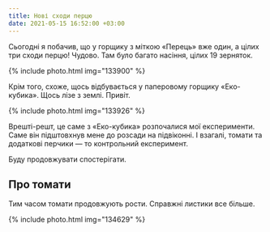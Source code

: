 ```yaml
---
title: Нові сходи перцю
date: 2021-05-15 16:52:00 +03:00
---
```


Сьогодні я побачив, що у горщику з міткою «Перець» вже один, а цілих три сходи перцю! Чудово. Там було багато насіння, цілих 19 зерняток.

{% include photo.html img="133900" %}

Крім того, схоже, щось відбувається у паперовому горщику «Еко-кубика». Щось лізе з землі. Привіт.

{% include photo.html img="133926" %}

Врешті-решт, це саме з «Еко-кубика» розпочалися мої експерименти. Саме він підштовхнув мене до розсади на підвіконні. І взагалі, томати та додаткові перчики — то контрольний експеримент.

Буду продовжувати спостерігати.


Про томати
----------

Тим часом томати продовжують рости. Справжні листики все більше.

{% include photo.html img="134629" %}
